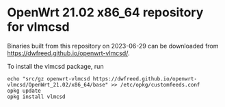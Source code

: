 OpenWrt 21.02 x86_64 repository for vlmcsd
========

Binaries built from this repository on 2023-06-29 can be downloaded from <https://dwfreed.github.io/openwrt-vlmcsd/>.

To install the vlmcsd package, run

```
echo "src/gz openwrt-vlmcsd https://dwfreed.github.io/openwrt-vlmcsd/OpenWrt_21.02/x86_64/base" >> /etc/opkg/customfeeds.conf
opkg update
opkg install vlmcsd
```
